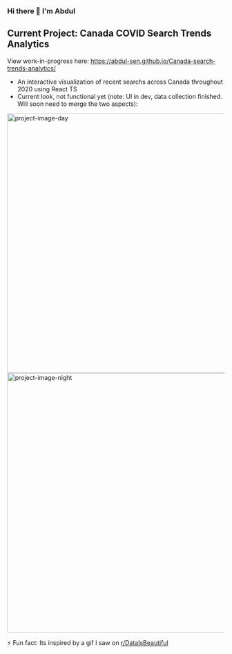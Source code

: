 ### Hi there 👋 I'm Abdul

## Current Project: Canada COVID Search Trends Analytics

View work-in-progress here: https://abdul-sen.github.io/Canada-search-trends-analytics/

* An interactive visualization of recent searchs across Canada throughout 2020 using React TS
* Current look, not functional yet (note: UI in dev, data collection finished. Will soon need to merge the two aspects):

<a href="https://ibb.co/WFzPXT1"><img src="https://i.ibb.co/K7sLg1H/image.png" alt="project-image-day" width="600px" height="auto" border="0"></a>
<a href="https://ibb.co/4gnR7fx"><img src="https://i.ibb.co/prBjxPp/image.png" alt="project-image-night"  width="600px" height="auto" border="0"></a>

⚡ Fun fact: Its inspired by a gif I saw on [r/DataIsBeautiful](https://www.reddit.com/r/dataisbeautiful/comments/hs9mnz/oc_trending_google_searches_by_state_between_2018/)
